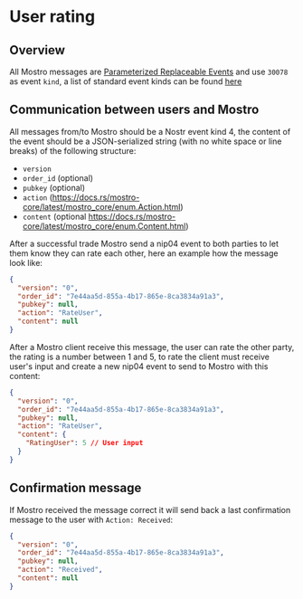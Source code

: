 # User rating

## Overview

All Mostro messages are [Parameterized Replaceable Events](https://github.com/nostr-protocol/nips/blob/master/01.md#kinds) and use `30078` as event `kind`, a list of standard event kinds can be found [here](https://github.com/nostr-protocol/nips#event-kinds)

## Communication between users and Mostro

All messages from/to Mostro should be a Nostr event kind 4, the content of the event should be a JSON-serialized string (with no white space or line breaks) of the following structure:

- `version`
- `order_id` (optional)
- `pubkey` (optional)
- `action` (https://docs.rs/mostro-core/latest/mostro_core/enum.Action.html)
- `content` (optional https://docs.rs/mostro-core/latest/mostro_core/enum.Content.html)

After a successful trade Mostro send a nip04 event to both parties to let them know they can rate each other, here an example how the message look like:

```json
{
  "version": "0",
  "order_id": "7e44aa5d-855a-4b17-865e-8ca3834a91a3",
  "pubkey": null,
  "action": "RateUser",
  "content": null
}
```

After a Mostro client receive this message, the user can rate the other party, the rating is a number between 1 and 5, to rate the client must receive user's input and create a new nip04 event to send to Mostro with this content:

```json
{
  "version": "0",
  "order_id": "7e44aa5d-855a-4b17-865e-8ca3834a91a3",
  "pubkey": null,
  "action": "RateUser",
  "content": {
    "RatingUser": 5 // User input
  }
}
```

## Confirmation message

If Mostro received the message correct it will send back a last confirmation message to the user with `Action: Received`:

```json
{
  "version": "0",
  "order_id": "7e44aa5d-855a-4b17-865e-8ca3834a91a3",
  "pubkey": null,
  "action": "Received",
  "content": null
}
```
